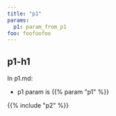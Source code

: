 ```yaml
---
title: "p1"
params:
  p1: param_from_p1
foo: foofoofoo
---
```

## p1-h1
In p1.md:

- p1 param is {{% param "p1" %}}

{{% include "p2" %}}

